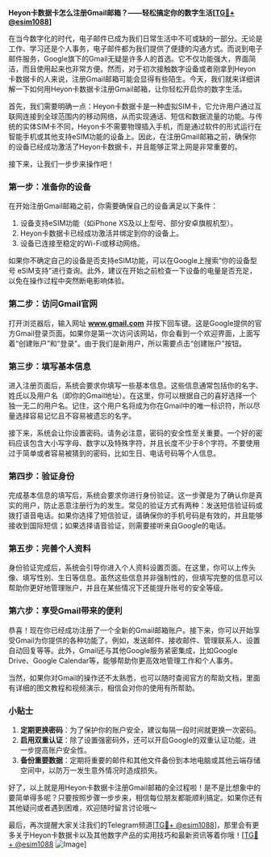 **Heyon卡数据卡怎么注册Gmail邮箱？——轻松搞定你的数字生活[[TG💪+ @esim1088](https://t.me/s/esim1088)]**

在当今数字化的时代，电子邮件已成为我们日常生活中不可或缺的一部分。无论是工作、学习还是个人事务，电子邮件都为我们提供了便捷的沟通方式。而说到电子邮件服务，Google旗下的Gmail无疑是许多人的首选。它不仅功能强大，界面简洁，而且使用起来也非常方便。然而，对于初次接触数字设备或者刚拿到Heyon卡数据卡的人来说，注册Gmail邮箱可能会显得有些陌生。今天，我们就来详细讲解一下如何用Heyon卡数据卡注册Gmail邮箱，让你轻松开启你的数字生活。

首先，我们需要明确一点：Heyon卡数据卡是一种虚拟SIM卡，它允许用户通过互联网连接到全球范围内的移动网络，从而实现通话、短信和数据流量的功能。与传统的实体SIM卡不同，Heyon卡不需要物理插入手机，而是通过软件的形式运行在智能手机或其他支持eSIM功能的设备上。因此，在注册Gmail邮箱之前，确保你的设备已经成功激活了Heyon卡数据卡，并且能够正常上网是非常重要的。

接下来，让我们一步步来操作吧！

### 第一步：准备你的设备

在开始注册Gmail邮箱之前，你需要确保自己的设备满足以下条件：
1. 设备支持eSIM功能（如iPhone XS及以上型号、部分安卓旗舰机型）。
2. Heyon卡数据卡已经成功激活并绑定到你的设备上。
3. 设备已连接至稳定的Wi-Fi或移动网络。

如果你不确定自己的设备是否支持eSIM功能，可以在Google上搜索“你的设备型号 eSIM支持”进行查询。此外，建议在开始之前检查一下设备的电量是否充足，以免在操作过程中突然断电影响体验。

### 第二步：访问Gmail官网

打开浏览器后，输入网址 **www.gmail.com** 并按下回车键。这是Google提供的官方Gmail登录页面。如果你是第一次访问该网站，你会看到一个欢迎界面，上面写着“创建账户”和“登录”。由于我们是新用户，所以需要点击“创建账户”按钮。

### 第三步：填写基本信息

进入注册页面后，系统会要求你填写一些基本信息。这些信息通常包括你的名字、姓氏以及用户名（即你的Gmail地址）。在这里，你可以根据自己的喜好选择一个独一无二的用户名。记住，这个用户名将成为你在Gmail中的唯一标识符，所以尽量选择容易记忆且不容易被遗忘的名字。

接下来，系统会让你设置密码。请务必注意，密码的安全性至关重要。一个好的密码应该包含大小写字母、数字以及特殊字符，并且长度不少于8个字符。不要使用过于简单或者容易被猜到的密码，比如生日、电话号码等个人信息。

### 第四步：验证身份

完成基本信息的填写后，系统会要求你进行身份验证。这一步骤是为了确认你是真实的用户，防止恶意注册行为的发生。常见的验证方式有两种：发送短信验证码或拨打语音电话。如果你选择了短信验证，请确保你的手机号码是有效的，并且能够接收到国际短信；如果选择语音验证，则需要接听来自Google的电话。

### 第五步：完善个人资料

身份验证完成后，系统会引导你进入个人资料设置页面。在这里，你可以上传头像、填写性别、生日等信息。虽然这些信息并非强制性的，但填写完整的信息可以帮助你更好地管理账户，并且在某些情况下还能提升账号的安全等级。

### 第六步：享受Gmail带来的便利

恭喜！现在你已经成功注册了一个全新的Gmail邮箱账户。接下来，你可以开始享受Gmail为你提供的各种功能了。例如，发送邮件、接收邮件、管理联系人、设置自动回复等等。此外，Gmail还与其他Google服务紧密集成，比如Google Drive、Google Calendar等，能够帮助你更高效地管理工作和个人事务。

当然，如果你对Gmail的操作还不太熟悉，也可以随时查阅官方的帮助文档，里面有详细的图文教程和视频演示，相信会对你的使用有所帮助。

### 小贴士

1. **定期更换密码**：为了保护你的账户安全，建议每隔一段时间就更换一次密码。
2. **启用双重认证**：除了设置强密码外，还可以开启Google的双重认证功能，进一步提高账户安全性。
3. **备份重要数据**：定期将重要的邮件和其他文件备份到本地电脑或其他云端存储空间中，以防万一发生意外情况时造成损失。

好了，以上就是用Heyon卡数据卡注册Gmail邮箱的全过程啦！是不是比想象中的要简单得多呢？只要按照步骤一步步来，相信每位朋友都能顺利搞定。如果你还有其他疑问或者遇到困难，欢迎随时留言讨论哦～

最后，再次提醒大家关注我们的Telegram频道[[TG💪+ @esim1088](https://t.me/s/esim1088)]，那里会有更多关于Heyon卡数据卡以及其他数字产品的实用技巧和最新资讯等着你哦！[[TG💪+ @esim1088](https://t.me/s/esim1088) ![Image](https://i.postimg.cc/4NQfJmqS/Snipaste-2025-05-13-00-14-12.png)]